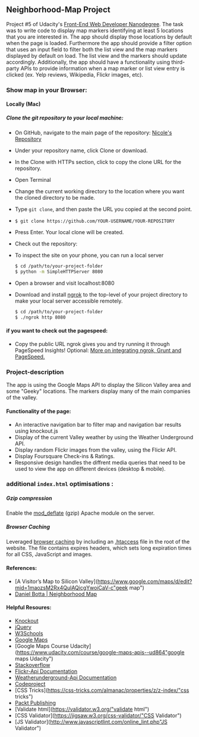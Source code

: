 ## Neighborhood-Map Project

Project #5 of Udacity's [Front-End Web Developer Nanodegree](https://www.udacity.com/course/front-end-web-developer-nanodegree--nd001). The task was to write code to display map markers identifying at least 5 locations that you are interested in. The app should display those locations by default when the page is loaded. Furthermore the app should provide a filter option that uses an input field to filter both the list view and the map markers displayed by default on load. The list view and the markers should update accordingly. Additionally, the app should have a functionality using third-party APIs to provide information when a map marker or list view entry is clicked (ex. Yelp reviews, Wikipedia, Flickr images, etc).

### Show map in your Browser:

#### Locally (Mac)

##### Clone the git repository to your local machine:


* On GitHub, navigate to the main page of the repository:
[Nicole's Repository](https://github.com/Nicolepcx/Neighborhood_Map.git "Neighborhood-Map")
* Under your repository name, click Clone or download.
* In the Clone with HTTPs section, click  to copy the clone URL for the repository.
* Open Terminal
* Change the current working directory to the location where you want the cloned directory to be made.
* Type `git clone`, and then paste the URL you copied at the second point.
* `$ git clone https://github.com/YOUR-USERNAME/YOUR-REPOSITORY`
* Press Enter. Your local clone will be created.


* Check out the repository:
* To inspect the site on your phone, you can run a local server

  ```bash
  $ cd /path/to/your-project-folder
  $ python -m SimpleHTTPServer 8080
  ```

* Open a browser and visit localhost:8080
* Download and install [ngrok](https://ngrok.com/) to the top-level of your project directory to make your local server accessible remotely.

  ``` bash
  $ cd /path/to/your-project-folder
  $ ./ngrok http 8080
  ```

#### if you want to check out the pagespeed:

* Copy the public URL ngrok gives you and try running it through PageSpeed Insights! Optional: [More on integrating ngrok, Grunt and PageSpeed.](http://www.jamescryer.com/2014/06/12/grunt-pagespeed-and-ngrok-locally-testing/)


### Project-description

The app is using the Google Maps API to display the Silicon Valley area and some "Geeky" locations.
The markers display many of the main companies of the valley.

#### Functionality of the page:

*   An interactive navigation bar to filter map and
    navigation bar results using knockout.js
*   Display of the current Valley weather
    by using the Weather Underground API.
*   Display random Flickr images from the valley, using
    the Flickr API.
*   Display Foursquare Check-ins & Ratings.
*   Responsive design handles the diffrent media
    queries that need to be used to view the app on different devices (desktop & mobile).


### additional `index.html` optimisations :

##### Gzip compression

Enable the [mod_deflate](http://httpd.apache.org/docs/2.2/mod/mod_deflate.html) (gzip) Apache module on the server.

##### Browser Caching

Leveraged [browser caching](https://developers.google.com/speed/docs/insights/LeverageBrowserCaching) by including an [.htaccess](http://httpd.apache.org/docs/2.2/howto/htaccess.html) file in the root of the website. The file contains expires headers, which sets long expiration times for all CSS, JavaScript and images.


#### References:

* [A Visitor’s Map to Silicon Valley](https://www.google.com/maps/d/edit?mid=1maozsM2Rx4QulAQicgYwoiCaV-c"geek map")
* [Daniel Botta | Neighborhood Map](http://dsbotta.github.io/Neighborhood-Map"dsbotta/Neighborhood-Map")

#### Helpful Resoures:

* [Knockout](http://knockoutjs.com/documentation/introduction.html "knockout")
* [jQuery](http://api.jquery.com/ "jQuery")
* [W3Schools](http://www.w3schools.com/ "w3schools")
* [Google Maps](https://developers.google.com/maps/documentation/javascript/tutorial "google maps")
* [Google Maps Course Udacity](https://www.udacity.com/course/google-maps-apis--ud864"google maps Udacity")
* [Stackoverflow](http://stackoverflow.com/ "Stackoverflow")
* [Flickr-Api Documentation](https://www.flickr.com/services/api/ "flickr doc")
* [Weatherunderground-Api Documentation](https://www.wunderground.com/weather/api/d/docs "weatherunderground doc")
* [Codeproject](http://www.codeproject.com/Articles/387626/BikeInCity-KnockoutJS-JQuery-Google-Maps"codeproject")
* [CSS Tricks](https://css-tricks.com/almanac/properties/z/z-index/"css tricks")
* [Packt Publishing](https://www.packtpub.com/books/content/using-google-maps-apis-knockoutjs"Maps/Knockout")
* [Validate html](https://validator.w3.org/"validate html")
* [CSS Validator](https://jigsaw.w3.org/css-validator/"CSS Validator")
* [JS Validator](http://www.javascriptlint.com/online_lint.php"JS Validator")





